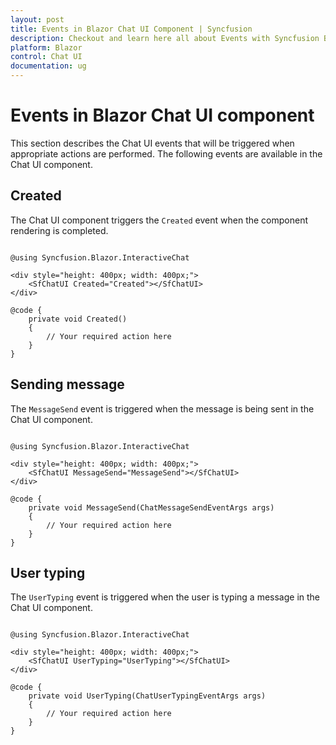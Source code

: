 ```yaml
---
layout: post
title: Events in Blazor Chat UI Component | Syncfusion
description: Checkout and learn here all about Events with Syncfusion Blazor Chat UI component in Blazor Server App and Blazor WebAssembly App.
platform: Blazor
control: Chat UI
documentation: ug
---
```


# Events in Blazor Chat UI component

This section describes the Chat UI events that will be triggered when appropriate actions are performed. The following events are available in the Chat UI component.

## Created

The Chat UI component triggers the `Created` event when the component rendering is completed.

```cshtml

@using Syncfusion.Blazor.InteractiveChat

<div style="height: 400px; width: 400px;">
    <SfChatUI Created="Created"></SfChatUI>
</div>

@code {
    private void Created()
    {
        // Your required action here
    }
}

```

## Sending message

The `MessageSend` event is triggered when the message is being sent in the Chat UI component.

```cshtml

@using Syncfusion.Blazor.InteractiveChat

<div style="height: 400px; width: 400px;">
    <SfChatUI MessageSend="MessageSend"></SfChatUI>
</div>

@code {
    private void MessageSend(ChatMessageSendEventArgs args)
    {
        // Your required action here
    }
}

```

## User typing

The `UserTyping` event is triggered when the user is typing a message in the Chat UI component.

```cshtml

@using Syncfusion.Blazor.InteractiveChat

<div style="height: 400px; width: 400px;">
    <SfChatUI UserTyping="UserTyping"></SfChatUI>
</div>

@code {
    private void UserTyping(ChatUserTypingEventArgs args)
    {
        // Your required action here
    }
}

```
